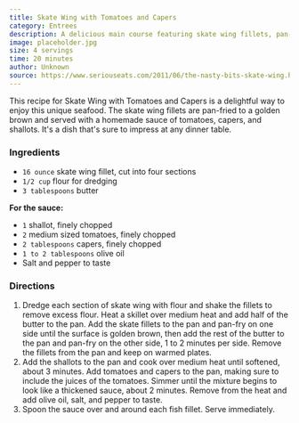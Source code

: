 ```yaml
---
title: Skate Wing with Tomatoes and Capers
category: Entrees
description: A delicious main course featuring skate wing fillets, pan-fried to golden perfection and served with a homemade tomato and caper sauce.
image: placeholder.jpg
size: 4 servings
time: 20 minutes
author: Unknown
source: https://www.seriouseats.com/2011/06/the-nasty-bits-skate-wing.html
---
```


This recipe for Skate Wing with Tomatoes and Capers is a delightful way to enjoy this unique seafood. The skate wing fillets are pan-fried to a golden brown and served with a homemade sauce of tomatoes, capers, and shallots. It's a dish that's sure to impress at any dinner table.

### Ingredients

* `16 ounce` skate wing fillet, cut into four sections
* `1/2 cup` flour for dredging
* `3 tablespoons` butter

**For the sauce:**

* `1` shallot, finely chopped
* `2` medium sized tomatoes, finely chopped
* `2 tablespoons` capers, finely chopped
* `1 to 2 tablespoons` olive oil
* Salt and pepper to taste

### Directions

1. Dredge each section of skate wing with flour and shake the fillets to remove excess flour. Heat a skillet over medium heat and add half of the butter to the pan. Add the skate fillets to the pan and pan-fry on one side until the surface is golden brown, then add the rest of the butter to the pan and pan-fry on the other side, 1 to 2 minutes per side. Remove the fillets from the pan and keep on warmed plates.
2. Add the shallots to the pan and cook over medium heat until softened, about 3 minutes. Add tomatoes and capers to the pan, making sure to include the juices of the tomatoes. Simmer until the mixture begins to look like a thickened sauce, about 2 minutes. Remove from the heat and add olive oil, salt, and pepper to taste.
3. Spoon the sauce over and around each fish fillet. Serve immediately.